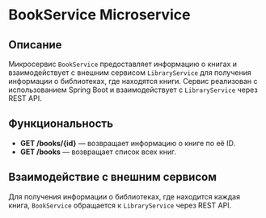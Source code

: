 # BookService Microservice

## Описание

Микросервис `BookService` предоставляет информацию о книгах и взаимодействует с внешним сервисом `LibraryService` для получения информации о библиотеках, где находятся книги. Сервис реализован с использованием Spring Boot и взаимодействует с `LibraryService` через REST API.

## Функциональность

- **GET /books/{id}** — возвращает информацию о книге по её ID.
- **GET /books** — возвращает список всех книг.

## Взаимодействие с внешним сервисом

Для получения информации о библиотеках, где находится каждая книга, `BookService` обращается к `LibraryService` через REST API.
